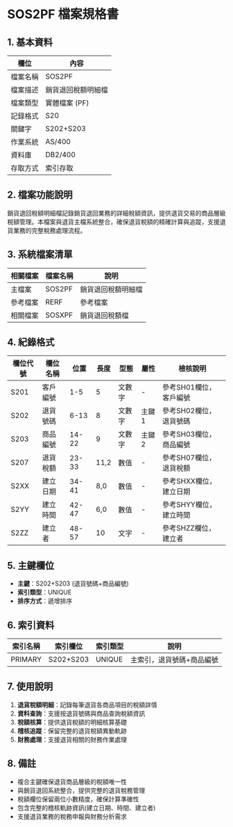 # SOS2PF 檔案規格書

## 1. 基本資料

| 欄位 | 內容 |
|------|------|
| 檔案名稱 | SOS2PF |
| 檔案描述 | 銷貨退回稅額明細檔 |
| 檔案類型 | 實體檔案 (PF) |
| 記錄格式 | S20 |
| 關鍵字 | S202+S203 |
| 作業系統 | AS/400 |
| 資料庫 | DB2/400 |
| 存取方式 | 索引存取 |

## 2. 檔案功能說明

銷貨退回稅額明細檔記錄銷貨退回業務的詳細稅額資訊，提供退貨交易的商品層級稅額管理。本檔案與退貨主檔系統整合，確保退貨稅額的精確計算與追蹤，支援退貨業務的完整稅務處理流程。

## 3. 系統檔案清單

| 相關檔案 | 檔案名稱 | 說明 |
|----------|----------|------|
| 主檔案 | SOS2PF | 銷貨退回稅額明細檔 |
| 參考檔案 | RERF | 參考檔案 |
| 相關檔案 | SOSXPF | 銷貨退回稅額檔 |

## 4. 紀錄格式

| 欄位代號 | 欄位名稱 | 位置 | 長度 | 型態 | 屬性 | 檢核說明 |
|----------|----------|------|------|------|------|----------|
| S201 | 客戶編號 | 1-5 | 5 | 文數字 | - | 參考SH01欄位，客戶編號 |
| S202 | 退貨號碼 | 6-13 | 8 | 文數字 | 主鍵1 | 參考SH02欄位，退貨號碼 |
| S203 | 商品編號 | 14-22 | 9 | 文數字 | 主鍵2 | 參考SH03欄位，商品編號 |
| S207 | 退貨稅額 | 23-33 | 11,2 | 數值 | - | 參考SH07欄位，退貨稅額 |
| S2XX | 建立日期 | 34-41 | 8,0 | 數值 | - | 參考SHXX欄位，建立日期 |
| S2YY | 建立時間 | 42-47 | 6,0 | 數值 | - | 參考SHYY欄位，建立時間 |
| S2ZZ | 建立者 | 48-57 | 10 | 文字 | - | 參考SHZZ欄位，建立者 |

## 5. 主鍵欄位

- **主鍵**：S202+S203 (退貨號碼+商品編號)
- **索引類型**：UNIQUE
- **排序方式**：遞增排序

## 6. 索引資料

| 索引名稱 | 索引欄位 | 索引類型 | 說明 |
|----------|----------|----------|------|
| PRIMARY | S202+S203 | UNIQUE | 主索引，退貨號碼+商品編號 |

## 7. 使用說明

1. **退貨稅額明細**：記錄每筆退貨各商品項目的稅額詳情
2. **資料查詢**：支援按退貨號碼與商品查詢稅額資訊
3. **稅額核算**：提供退貨稅額的明細核算基礎
4. **稽核追蹤**：保留完整的退貨稅額異動軌跡
5. **財務處理**：支援退貨相關的財務作業處理

## 8. 備註

- 複合主鍵確保退貨商品層級的稅額唯一性
- 與銷貨退回系統整合，提供完整的退貨稅務管理
- 稅額欄位保留兩位小數精度，確保計算準確性
- 包含完整的稽核軌跡資訊(建立日期、時間、建立者)
- 支援退貨業務的稅務申報與財務分析需求 